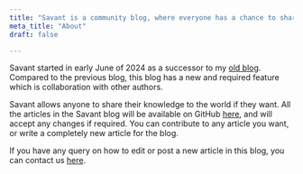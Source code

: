 ```yaml
---
title: "Savant is a community blog, where everyone has a chance to share their knowledge."
meta_title: "About"
draft: false

---
```


Savant started in early June of 2024 as a successor to my <a href="https://blog.a2ys.dev" target="_blank">old blog</a>. Compared to the previous blog, this blog has a new and required feature which is collaboration with other authors.

Savant allows anyone to share their knowledge to the world if they want. All the articles in the Savant blog will be available on GitHub <a href="https://github.com/a2ys/savant-articles" target="_blank">here</a>, and will accept any changes if required. You can contribute to any article you want, or write a completely new article for the blog.

If you have any query on how to edit or post a new article in this blog, you can contact us [here](/contact).
